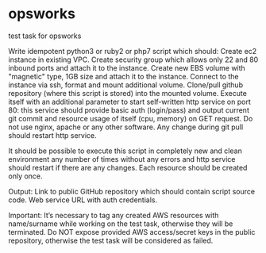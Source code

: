 # opsworks
test task for opsworks


Write idempotent python3 or ruby2 or php7 script which should:
Create ec2 instance in existing VPC.
Create security group which allows only 22 and 80 inbound ports and attach it to the instance.
Create new EBS volume with "magnetic" type, 1GB size and attach it to the instance.
Connect to the instance via ssh, format and mount additional volume.
Clone/pull github repository (where this script is stored) into the mounted volume.
Execute itself with an additional parameter to start self-written http service on port 80: this service should provide basic auth (login/pass) and output current git commit and resource usage of itself (cpu, memory) on GET request. Do not use nginx, apache or any other software.
Any change during git pull should restart http service.

It should be possible to execute this script in completely new and clean environment any number of times without any errors and http service should restart if there are any changes. Each resource should be created only once.

Output: 
Link to public GitHub repository which should contain script source code.
Web service URL with auth credentials.

Important:
It’s necessary to tag any created AWS resources with name/surname while working on the test task, otherwise they will be terminated.
Do NOT expose provided AWS access/secret keys in the public repository, otherwise the test task will be considered as failed.
